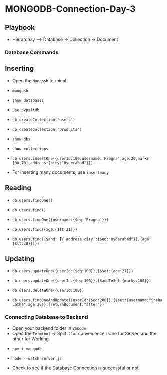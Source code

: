 # MONGODB-Connection-Day-3

## Playbook

* Hierarchay --> Database -> Collection -> Document

### Database Commands
## Inserting

* Open the `Mongosh` terminal
*     mongosh
*     show databases
*     use pvpsitdb
*     db.createCollection('users')
*     db.createCollection('products')
*     show dbs
*     show collections
*     db.users.insertOne({userId:100,username:'Pragna',age:20,marks:[90,70],address:{city:"Hyderabad"}})
* For inserting many documents, use `insertmany`

## Reading

*     db.users.findOne()
*     db.users.find()
*     db.users.findOne({username:{$eq:'Pragna'}})
*     db.users.find({age:{$lt:21}})
*     db.users.find({$and: [{'address.city':{$eq:"Hyderabad"}},{age:{$lt:30}}]})

## Updating

*     db.users.updateOne({userId:{$eq:100}},{$set:{age:27}})
*     db.users.updateOne({userId:{$eq:100}},{$addToSet:{marks:100}})
*     db.users.deleteOne({userId:100})
*     db.users.findOneAndUpdate({userId:{$eq:200}},{$set:{username:"Sneha Latha",age:30}},{returnDocument:"after"})

### Connecting Database to Backend

* Open your backend folder in `VSCode`
* Open the `Terminal` -> Split it for convenience : One for Server, and the other for Working
*     npm i mongodb
*     node --watch server.js
* Check to see if the Database Connection is successful or not.

